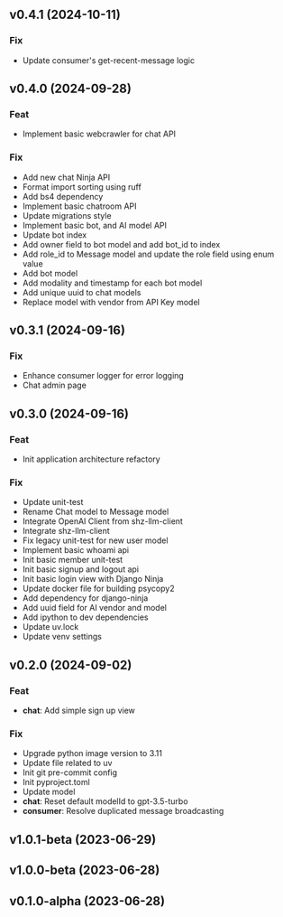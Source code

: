 ## v0.4.1 (2024-10-11)

### Fix

- Update consumer's get-recent-message logic

## v0.4.0 (2024-09-28)

### Feat

- Implement basic webcrawler for chat API

### Fix

- Add new chat Ninja API
- Format import sorting using ruff
- Add bs4 dependency
- Implement basic chatroom API
- Update migrations style
- Implement basic bot, and AI model API
- Update bot index
- Add owner field to bot model and add bot_id to index
- Add role_id to Message model and update the role field using enum value
- Add bot model
- Add modality and timestamp for each bot model
- Add unique uuid to chat models
- Replace model with vendor from API Key model

## v0.3.1 (2024-09-16)

### Fix

- Enhance consumer logger for error logging
- Chat admin page

## v0.3.0 (2024-09-16)

### Feat

- Init application architecture refactory

### Fix

- Update unit-test
- Rename Chat model to Message model
- Integrate OpenAI Client from shz-llm-client
- Integrate shz-llm-client
- Fix legacy unit-test for new user model
- Implement basic whoami api
- Init basic member unit-test
- Init basic signup and logout api
- Init basic login view with Django Ninja
- Update docker file for building psycopy2
- Add dependency for django-ninja
- Add uuid field for AI vendor and model
- Add ipython to dev dependencies
- Update uv.lock
- Update venv settings

## v0.2.0 (2024-09-02)

### Feat

- **chat**: Add simple sign up view

### Fix

- Upgrade python image version to 3.11
- Update file related to uv
- Init git pre-commit config
- Init pyproject.toml
- Update model
- **chat**: Reset default modelId to gpt-3.5-turbo
- **consumer**: Resolve duplicated message broadcasting

## v1.0.1-beta (2023-06-29)

## v1.0.0-beta (2023-06-28)

## v0.1.0-alpha (2023-06-28)
